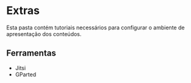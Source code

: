 # Extras

Esta pasta contém tutoriais necessários para configurar o ambiente de apresentação dos conteúdos.

## Ferramentas
- Jitsi
- GParted
